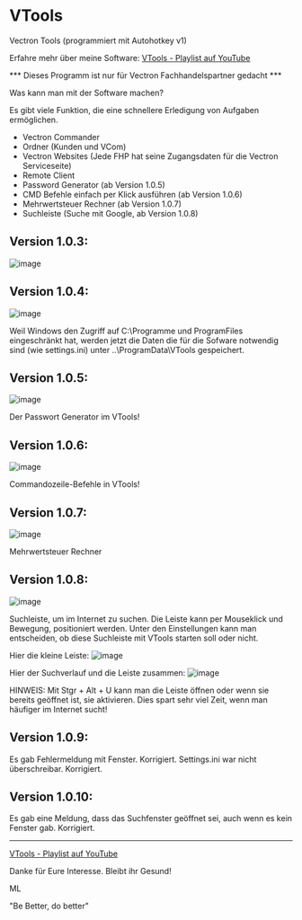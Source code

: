 # VTools
Vectron Tools (programmiert mit Autohotkey v1)

Erfahre mehr über meine Software:
[VTools - Playlist auf YouTube](https://www.youtube.com/watch?v=0f-ujH2TgVE&list=PLqPKdH_vlxhasba3a1P2KygGW8DcWLCQ-&ab_channel=MichaelLepori)

*** Dieses Programm ist nur für Vectron Fachhandelspartner gedacht ***

Was kann man mit der Software machen?

Es gibt viele Funktion, die eine schnellere Erledigung von Aufgaben ermöglichen.

- Vectron Commander
- Ordner (Kunden und VCom)
- Vectron Websites (Jede FHP hat seine Zugangsdaten für die Vectron Serviceseite)
- Remote Client
- Password Generator (ab Version 1.0.5)
- CMD Befehle einfach per Klick ausführen (ab Version 1.0.6)
- Mehrwertsteuer Rechner (ab Version 1.0.7)
- Suchleiste (Suche mit Google, ab Version 1.0.8)

## Version 1.0.3:
![image](https://user-images.githubusercontent.com/39479918/167264851-5de1d50f-debd-4854-9b2a-d7be69db30e6.png)

## Version 1.0.4:
![image](https://user-images.githubusercontent.com/39479918/188323585-d20d754d-49c9-4c57-acfc-134a0c34bf27.png)

Weil Windows den Zugriff auf C:\Programme und ProgramFiles eingeschränkt hat, werden jetzt die Daten die für die Sofware notwendig sind (wie settings.ini) unter ..\ProgramData\VTools gespeichert.

## Version 1.0.5:
![image](https://user-images.githubusercontent.com/39479918/190927262-4542d64a-832e-46ad-8a85-40ad5455b10e.png)

Der Passwort Generator im VTools!

## Version 1.0.6:
![image](https://user-images.githubusercontent.com/39479918/196228706-20633714-9566-44a7-98fa-8be84444300e.png)

Commandozeile-Befehle in VTools!

## Version 1.0.7:
![image](https://github.com/MichaelLepori/VTools/assets/39479918/1dab6c77-7fcd-4a31-b953-30332bfd6fdf)


Mehrwertsteuer Rechner

## Version 1.0.8:
![image](https://github.com/MichaelLepori/VTools/assets/39479918/8992ca31-1023-44ce-b2bf-5e7aa70961d3)

Suchleiste, um im Internet zu suchen. Die Leiste kann per Mouseklick und Bewegung, positioniert werden.
Unter den Einstellungen kann man entscheiden, ob diese Suchleiste mit VTools starten soll oder nicht.

Hier die kleine Leiste:
![image](https://github.com/MichaelLepori/VTools/assets/39479918/520e0b0f-3964-4a5c-a5c6-28b44df0a059)

Hier der Suchverlauf und die Leiste zusammen:
![image](https://github.com/MichaelLepori/VTools/assets/39479918/f5da25e4-6033-4f2f-af63-a92eee3c3709)

HINWEIS: Mit Stgr + Alt + U kann man die Leiste öffnen oder wenn sie bereits geöffnet ist, sie aktivieren.
Dies spart sehr viel Zeit, wenn man häufiger im Internet sucht!

## Version 1.0.9:
Es gab Fehlermeldung mit Fenster. Korrigiert.
Settings.ini war nicht überschreibar. Korrigiert.

## Version 1.0.10:
Es gab eine Meldung, dass das Suchfenster geöffnet sei, auch wenn es kein Fenster gab. Korrigiert.

---

[VTools - Playlist auf YouTube](https://www.youtube.com/watch?v=0f-ujH2TgVE&list=PLqPKdH_vlxhasba3a1P2KygGW8DcWLCQ-&ab_channel=MichaelLepori)

Danke für Eure Interesse. Bleibt ihr Gesund!

ML

"Be Better, do better"





